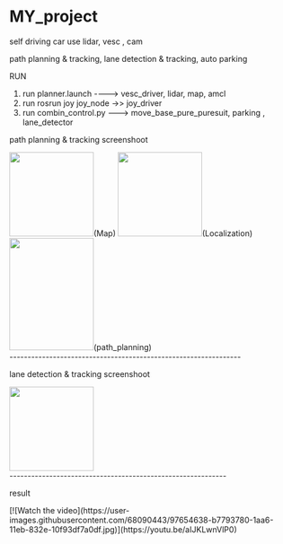 # MY_project

self driving car
use lidar, vesc , cam

path planning & tracking, lane detection & tracking, auto parking

RUN
1. run planner.launch ----> vesc_driver, lidar, map, amcl
2. run rosrun joy joy_node ->> joy_driver
3. run combin_control.py ---> move_base_pure_puresuit, parking , lane_detector 


path planning & tracking screenshoot

<div>
<img src="https://user-images.githubusercontent.com/68090443/97652595-14262380-1aa2-11eb-82fc-b25f48751df6.jpg" width="150">(Map)</img>
<img src="https://user-images.githubusercontent.com/68090443/97652599-16887d80-1aa2-11eb-9b98-6f75cac846b7.jpg" width="150">(Localization)</img>
<img src="https://user-images.githubusercontent.com/68090443/97652603-1a1c0480-1aa2-11eb-8313-499bf31e9153.jpg" height ="200" width="150">(path_planning)</img>
</div>
----------------------------------------------------------------
  



lane detection & tracking screenshoot

<div>
  <img src="https://user-images.githubusercontent.com/68090443/97653115-5a2fb700-1aa3-11eb-921c-e675219cdbbc.jpg" width="150"></img>
</div>
------------------------------------------------------------


result
<div>
  [![Watch the video](https://user-images.githubusercontent.com/68090443/97654638-b7793780-1aa6-11eb-832e-10f93df7a0df.jpg)](https://youtu.be/aIJKLwnVlP0)
</div>



